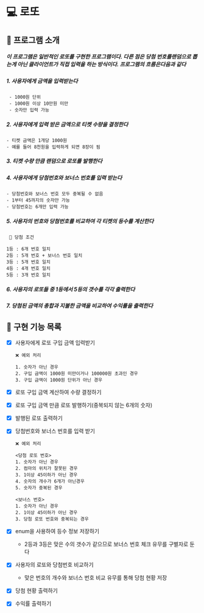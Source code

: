 💻 로또
===========
📖 프로그램 소개
--------------
##### 이 프로그램은 일반적인 로또를 구현한 프로그램이다. 다른 점은 당첨 번호를랜덤으로 뽑는게 아닌 클라이언트가 직접 입력을 하는 방식이다. 프로그램의 흐름은다음과 같다

##### 1. 사용자에게 금액을 입력받는다 
     - 1000원 단위
     - 1000원 이상 10만원 미만
     - 숫자만 입력 가능
   

##### 2. 사용자에게 입력 받은 금액으로 티켓 수량을 결정한다
    - 티켓 금액은 1개당 1000원
    - 예를 들어 8천원을 입력하게 되면 8장이 됨
      

##### 3. 티켓 수량 만큼 랜덤으로 로또를 발행한다

##### 4. 사용자에게 당첨번호와 보너스 번호를 입력 받는다
    - 당첨번호와 보너스 번호 모두 중복될 수 없음
    - 1부터 45까지의 숫자만 가능
    - 당첨번호는 6개만 입력 가능

##### 5. 사용자의 번호와 당첨번호를 비교하여 각 티켓의 등수를 계산한다
     🎉 당첨 조건
  
    1등 : 6개 번호 일치
    2등 : 5개 번호 + 보너스 번호 일치
    3등 : 5개 번호 일치
    4등 : 4개 번호 일치
    5등 : 3개 번호 일치 

##### 6. 사용자의 로또들 중 1등에서 5등의 갯수를 각각 출력한다
##### 7. 당첨된 금액의 총합과 지불한 금액을 비교하여 수익률을 출력한다

🎯 구현 기능 목록
---------------
- [x] 사용자에게 로또 구입 금액 입력받기
  ````
  ❌ 예외 처리
  
  1. 숫자가 아닌 경우
  2. 구입 금액이 1000원 미만이거나 100000원 초과인 경우
  3. 구입 금액이 1000원 단위가 아닌 경우
  ````
- [x] 로또 구입 금액 계산하여 수량 결정하기
- [x] 로또 구입 금액 만큼 로또 발행하기(중복되지 않는 6개의 숫자)
- [x] 발행된 로또 출력하기 
- [x] 당첨번호와 보너스 번호를 입력 받기
  ````
  ❌ 예외 처리
  
  <당첨 로또 번호>
  1. 숫자가 아닌 경우
  2. 컴마의 위치가 잘못된 경우
  3. 1이상 45이하가 아닌 경우
  4. 숫자의 개수가 6개가 아닌경우
  5. 숫자가 중복된 경우
  
  <보너스 번호>
  1. 숫자가 아닌 경우
  2. 1이상 45이하가 아닌 경우
  3. 당첨 로또 번호와 중복되는 경우
  ````
- [x] enum을 사용하여 등수 정보 저장하기
    - 2등과 3등은 맞은 수의 갯수가 같으므로 보너스 번호 체크 유무를 구별자로 둔다
- [x] 사용자의 로또와 당첨번호 비교하기
    - 맞은 번호의 개수와 보너스 번호 비교 유무를 통해 당첨 현황 저장
- [x] 당첨 현황 출력하기
- [x] 수익률 출력하기



  

